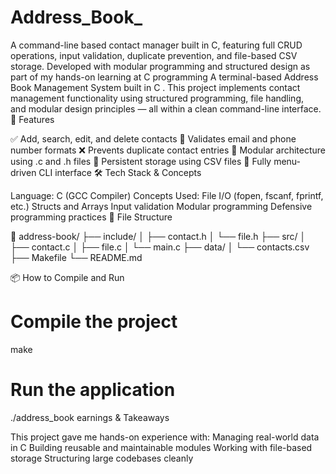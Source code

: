 # Address_Book_
A command-line based contact manager built in C, featuring full CRUD operations, input validation, duplicate prevention, and file-based CSV storage. Developed with modular programming and structured design as part of my hands-on learning at C programming
A terminal-based Address Book Management System built in C . This project implements contact management functionality using structured programming, file handling, and modular design principles — all within a clean command-line interface.
🚀 Features

✅ Add, search, edit, and delete contacts
🔐 Validates email and phone number formats
❌ Prevents duplicate contact entries
🧩 Modular architecture using .c and .h files
💾 Persistent storage using CSV files
🔄 Fully menu-driven CLI interface
🛠 Tech Stack & Concepts

Language: C (GCC Compiler)
Concepts Used:
File I/O (fopen, fscanf, fprintf, etc.)
Structs and Arrays
Input validation
Modular programming
Defensive programming practices
📂 File Structure

📁 address-book/
├── include/
│   ├── contact.h
│   └── file.h
├── src/
│   ├── contact.c
│   ├── file.c
│   └── main.c
├── data/
│   └── contacts.csv
├── Makefile
└── README.md


📦 How to Compile and Run

# Compile the project
make

# Run the application
./address_book
earnings & Takeaways

This project gave me hands-on experience with:
Managing real-world data in C
Building reusable and maintainable modules
Working with file-based storage
Structuring large codebases cleanly



